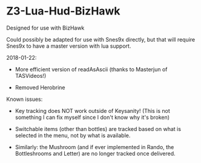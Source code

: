 # Z3-Lua-Hud-BizHawk

Designed for use with BizHawk

Could possibly be adapted for use with Snes9x directly, but that will require Snes9x to have a master version with lua support.


2018-01-22:

* More efficient version of readAsAscii (thanks to Masterjun of TASVideos!)

* Removed Herobrine


Known issues:  

* Key tracking does NOT work outside of Keysanity!  (This is not something I can fix myself since I don't know why it's broken)  

* Switchable items (other than bottles) are tracked based on what is selected in the menu, not by what is available.  

* Similarly:  the Mushroom (and if ever implemented in Rando, the Bottleshrooms and Letter) are no longer tracked once delivered.
